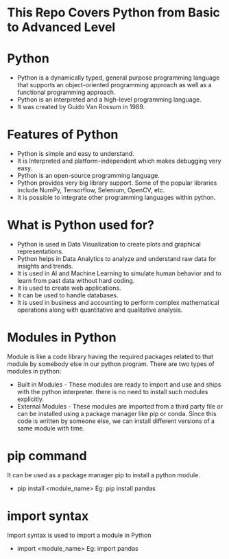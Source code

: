 # This Repo Covers Python from Basic to Advanced Level

# Python
- Python is a dynamically typed, general purpose programming language that supports an object-oriented programming approach as well as a functional programming approach.
- Python is an interpreted and a high-level programming language.
- It was created by Guido Van Rossum in 1989.

# Features of Python
- Python is simple and easy to understand.
- It is Interpreted and platform-independent which makes debugging very easy.
- Python is an open-source programming language.
- Python provides very big library support. Some of the popular libraries include NumPy, Tensorflow, Selenium, OpenCV, etc.
- It is possible to integrate other programming languages within python.

# What is Python used for?
- Python is used in Data Visualization to create plots and graphical representations.
- Python helps in Data Analytics to analyze and understand raw data for insights and trends.
- It is used in AI and Machine Learning to simulate human behavior and to learn from past data without hard coding.
- It is used to create web applications.
- It can be used to handle databases.
- It is used in business and accounting to perform complex mathematical operations along with quantitative and qualitative analysis.

# Modules in Python
Module is like a code library having the required packages related to that module by somebody else in our python program. There are two types of modules in python:
- Built in Modules - These modules are ready to import and use and ships with the python interpreter. there is no need to install such modules explicitly.
- External Modules - These modules are imported from a third party file or can be installed using a package manager like pip or conda. Since this code is written by someone else, we can install different versions of a same module with time.

# pip command
It can be used as a package manager pip to install a python module.
- pip install <module_name>
Eg: pip install pandas

# import syntax
Import syntax is used to import a module in Python
- import <module_name>
Eg: import pandas